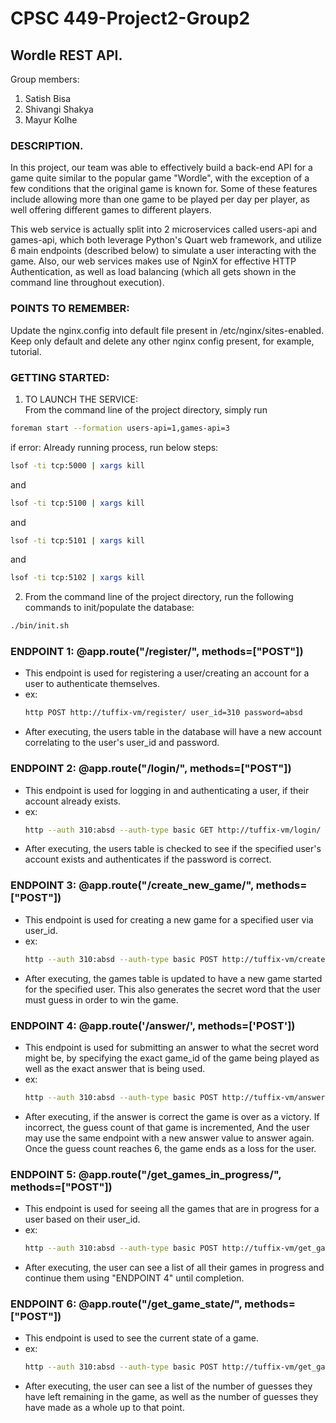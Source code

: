 # CPSC 449-Project2-Group2
## Wordle REST API. 

Group members:  
1. Satish Bisa  
2. Shivangi Shakya  
3. Mayur Kolhe  
 
### DESCRIPTION. 
In this project, our team was able to effectively build a back-end API for a game quite similar to the popular game "Wordle", with the exception of a few
conditions that the original game is known for. Some of these features include allowing more than one game to be played per day per player, as well offering
different games to different players. 

This web service is actually split into 2 microservices called users-api and games-api, which both leverage Python's Quart web framework, and utilize 6 main endpoints (described below) to simulate a user interacting with the game. Also, our web services makes use of NginX for effective HTTP Authentication, as well as load balancing (which all gets shown in the command line throughout execution).  

### POINTS TO REMEMBER:  
Update the nginx.config into default file present in /etc/nginx/sites-enabled.  
Keep only default and delete any other nginx config present, for example, tutorial.


### GETTING STARTED:  

1. TO LAUNCH THE SERVICE:  
From the command line of the project directory, simply run   
```bash
foreman start --formation users-api=1,games-api=3
```
  
if error: Already running process, run below steps:  
```bash
lsof -ti tcp:5000 | xargs kill
```
and
```bash
lsof -ti tcp:5100 | xargs kill
```
and
```bash
lsof -ti tcp:5101 | xargs kill
```
and
```bash
lsof -ti tcp:5102 | xargs kill
```

2. From the command line of the project directory, run the following commands to init/populate the database:  
```bash
./bin/init.sh
```


### ENDPOINT 1: @app.route("/register/", methods=["POST"])
- This endpoint is used for registering a user/creating an account for a user to authenticate themselves.
- ex:   
	```bash
	http POST http://tuffix-vm/register/ user_id=310 password=absd
	```  
- After executing, the users table in the database will have a new account correlating to the user's user_id and password.

### ENDPOINT 2: @app.route("/login/", methods=["POST"])
- This endpoint is used for logging in and authenticating a user, if their account already exists. 
- ex:   
	```bash
	http --auth 310:absd --auth-type basic GET http://tuffix-vm/login/
	```  
- After executing, the users table is checked to see if the specified user's account exists and authenticates if the password is correct.

### ENDPOINT 3: @app.route("/create_new_game/", methods=["POST"])
- This endpoint is used for creating a new game for a specified user via user_id.
- ex:   
	```bash
	http --auth 310:absd --auth-type basic POST http://tuffix-vm/create_new_game/ user_id=310
	```  
- After executing, the games table is updated to have a new game started for the specified user. This also generates the secret word
that the user must guess in order to win the game.

### ENDPOINT 4: @app.route('/answer/', methods=['POST'])
- This endpoint is used for submitting an answer to what the secret word might be, by specifying the exact game_id of the game being
played as well as the exact answer that is being used.
- ex:   
	```bash
	http --auth 310:absd --auth-type basic POST http://tuffix-vm/answer/ game_id=3 answer=lemon
	```  
- After executing, if the answer is correct the game is over as a victory. If incorrect, the guess count of that game is incremented,
And the user may use the same endpoint with a new answer value to answer again. Once the guess count reaches 6, the game ends as a 
loss for the user. 

### ENDPOINT 5: @app.route("/get_games_in_progress/", methods=["POST"])
- This endpoint is used for seeing all the games that are in progress for a user based on their user_id.
- ex:   
	```bash
	http --auth 310:absd --auth-type basic POST http://tuffix-vm/get_games_in_progress/ user_id=310
	```  
- After executing, the user can see a list of all their games in progress and continue them using "ENDPOINT 4" until completion.

### ENDPOINT 6: @app.route("/get_game_state/", methods=["POST"])
- This endpoint is used to see the current state of a game.
- ex:   
	```bash
	http --auth 310:absd --auth-type basic POST http://tuffix-vm/get_game_state/ game_id=19
	```  
- After executing, the user can see a list of the number of guesses they have left remaining in the game, as well as the number
of guesses they have made as a whole up to that point.
